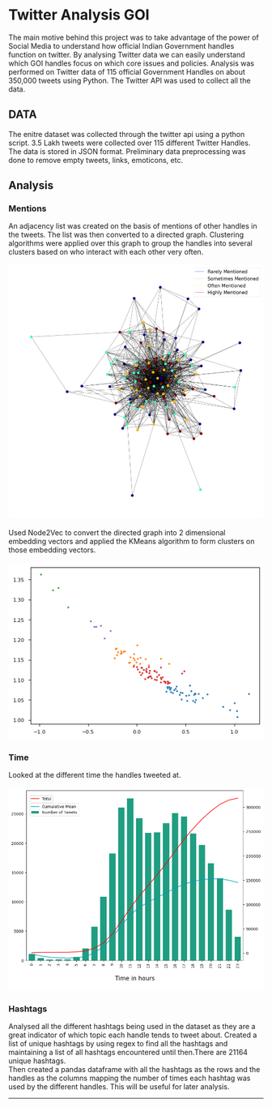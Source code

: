 # Twitter Analysis GOI
The main motive behind this project was to take advantage of the power of Social Media to understand how official Indian Government handles function on twitter. By analysing Twitter data we can easily understand which GOI handles focus on which core issues and policies.
Analysis was performed on Twitter data of 115 official Government Handles on about 350,000 tweets using Python. The Twitter API was used to collect all the data.

## DATA
The enitre dataset was collected through the twitter api using a python script. 3.5 Lakh tweets were collected over 115 different Twitter Handles. The data is stored in JSON format.
Preliminary data preprocessing was done to remove empty tweets, links, emoticons, etc.


## Analysis

###  Mentions
An adjacency list was created on the basis of mentions of other handles in the tweets. The list was then converted to a directed graph.
Clustering algorithms were applied over this graph to group the handles into several clusters based on who interact with each other very often.<br /><br />
<img src="https://raw.githubusercontent.com/siddharthkhincha/Twitter-Analysis-GOI/master/graphs/directed_graph_col.png" width ="550" height="500"/>
<br /><br />Used Node2Vec to convert the directed graph into 2 dimensional embedding vectors and applied the KMeans algorithm to form clusters on those embedding vectors.<br /><br />
<img src="https://raw.githubusercontent.com/siddharthkhincha/Twitter-Analysis-GOI/master/graphs/KMeans_Seaborn.png" width="550">

### Time
Looked at the different time the handles tweeted at.<br /><br />
<img src="https://raw.githubusercontent.com/siddharthkhincha/Twitter-Analysis-GOI/master/graphs/finat_tweets_time_default.png" width ="550" height="400" />

### Hashtags
Analysed all the different hashtags being used in the dataset as they are a great indicator of which topic each handle tends to tweet about.  Created a list of unique hashtags by using regex to find all the hashtags and maintaining a list of all hashtags encountered until then.There are 21164 unique hashtags.<br />Then created a pandas dataframe with all the hashtags as the rows and the handles as the columns mapping the number of times each hashtag was used by the different handles. This will be useful for later analysis. 

---


